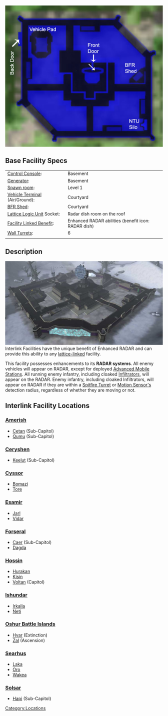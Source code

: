 ![](/images/Interlink_Layout.jpg "Interlink_Layout.jpg")

## Base Facility Specs

|                                                                 |                                                     |
| --------------------------------------------------------------- | --------------------------------------------------- |
| [Control Console](/Control_Console "wikilink"):                 | Basement                                            |
| [Generator](/Generator "wikilink"):                             | Basement                                            |
| [Spawn room](/Respawn_room "wikilink"):                         | Level 1                                             |
| [Vehicle Terminal](/Vehicle_Terminal "wikilink") (Air/Ground):  | Courtyard                                           |
| [BFR Shed](/BFR_Shed "wikilink"):                               | Courtyard                                           |
| [Lattice Logic Unit](/LLU "wikilink") Socket:                   | Radar dish room on the roof                         |
| [Facility Linked Benefit](/Facility_Linked_Benefit "wikilink"): | Enhanced RADAR abilities (benefit icon: RADAR dish) |
| [Wall Turrets](/Phalanx "wikilink"):                            | 6                                                   |
|                                                                 |                                                     |

## Description

![](/images/Interlink.jpg "fig:Interlink.jpg") Interlink Facilities have the
unique benefit of Enhanced RADAR and can provide this ability to any
[lattice-linked](/Facility_Linked_Benefit "wikilink") facility.

This facility possesses enhancements to its **RADAR systems**. All enemy
vehicles will appear on RADAR, except for deployed [Advanced Mobile
Stations](/Advanced_Mobile_Station "wikilink"). All running enemy
infantry, including cloaked
[Infiltrators](/Infiltration_Suit "wikilink"), will appear on the RADAR.
Enemy infantry, including cloaked Infiltrators, will appear on RADAR if
they are within a [Spitfire
Turret](/Adaptive_Construction_Engine "wikilink") or [Motion
Sensor's](/Adaptive_Construction_Engine "wikilink") detection radius,
regardless of whether they are moving or not.

## Interlink Facility Locations

### [Amerish](/Amerish "wikilink")

- [Cetan](/Cetan "wikilink") (Sub-Capitol)
- [Qumu](/Qumu "wikilink") (Sub-Capitol)

### [Ceryshen](/Ceryshen "wikilink")

- [Keelut](/Keelut "wikilink") (Sub-Capitol)

### [Cyssor](/Cyssor "wikilink")

- [Bomazi](/Bomazi "wikilink")
- [Tore](/Tore "wikilink")

### [Esamir](/Esamir "wikilink")

- [Jarl](/Jarl "wikilink")
- [Vidar](/Vidar "wikilink")

### [Forseral](/Forseral "wikilink")

- [Caer](/Caer "wikilink") (Sub-Capitol)
- [Dagda](/Dagda "wikilink")

### [Hossin](/Hossin "wikilink")

- [Hurakan](/Hurakan "wikilink")
- [Kisin](/Kisin "wikilink")
- [Voltan](/Voltan "wikilink") (Capitol)

### [Ishundar](/Ishundar "wikilink")

- [Irkalla](/Irkalla "wikilink")
- [Neti](/Neti "wikilink")

### [Oshur Battle Islands](/Oshur "wikilink")

- [Hvar](/Hvar "wikilink") (Extinction)
- [Zal](/Zal "wikilink") (Ascension)

### [Searhus](/Searhus "wikilink")

- [Laka](/Laka "wikilink")
- [Oro](/Oro "wikilink")
- [Wakea](/Wakea "wikilink")

### [Solsar](/Solsar "wikilink")

- [Hapi](/Hapi "wikilink") (Sub-Capitol)

[Category:Locations](/Category:Locations "wikilink")

